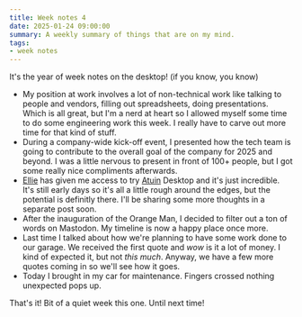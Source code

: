 ```yaml
---
title: Week notes 4
date: 2025-01-24 09:00:00
summary: A weekly summary of things that are on my mind.
tags: 
- week notes
---
```


It's the year of week notes on the desktop! (if you know, you know)

- My position at work involves a lot of non-technical work like talking to people and vendors, filling out spreadsheets, doing presentations. Which is all great, but I'm a nerd at heart so I allowed myself some time to do some engineering work this week. I really have to carve out more time for that kind of stuff.
- During a company-wide kick-off event, I presented how the tech team is going to contribute to the overall goal of the company for 2025 and beyond. I was a little nervous to present in front of 100+ people, but I got some really nice compliments afterwards.
- [Ellie](https://ellie.wtf/) has given me access to try [Atuin](https://atuin.sh/) Desktop and it's just incredible. It's still early days so it's all a little rough around the edges, but the potential is definitly there. I'll be sharing some more thoughts in a separate post soon.
- After the inauguration of the Orange Man, I decided to filter out a ton of words on Mastodon. My timeline is now a happy place once more.
- Last time I talked about how we're planning to have some work done to our garage. We received the first quote and _wow_ is it a lot of money. I kind of expected it, but not _this much_. Anyway, we have a few more quotes coming in so we'll see how it goes.
- Today I brought in my car for maintenance. Fingers crossed nothing unexpected pops up. 

That's it! Bit of a quiet week this one. Until next time!